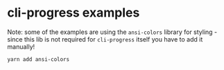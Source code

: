 cli-progress examples
=================================

Note: some of the examples are using the `ansi-colors` library for styling - since this lib is not required for `cli-progress` itself you have to add it manually!

```bash
yarn add ansi-colors
```